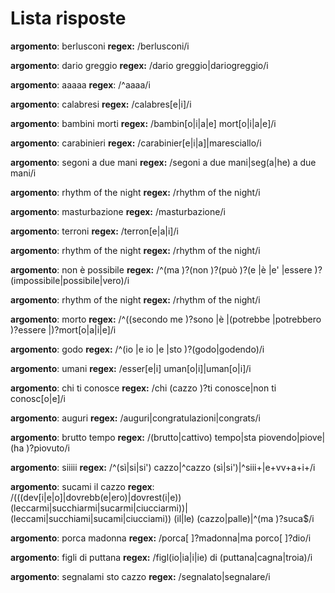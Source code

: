 # Lista risposte

**argomento**: berlusconi
**regex:** /berlusconi/i

**argomento**: dario greggio
**regex:** /dario greggio|dariogreggio/i

**argomento**: aaaaa
**regex**: /^aaaa/i

**argomento**: calabresi
**regex:** /calabres[e|i]/i

**argomento**: bambini morti
**regex:** /bambin[o|i|a|e] mort[o|i|a|e]/i

**argomento**: carabinieri
**regex:** /carabinier[e|i|a]|maresciallo/i

**argomento**: segoni a due mani
**regex:** /segoni a due mani|seg(a|he) a due mani/i

**argomento**: rhythm of the night
**regex:** /rhythm of the night/i

**argomento**: masturbazione
**regex:** /masturbazione/i

**argomento**: terroni
**regex:** /terron[e|a|i]/i

**argomento**: rhythm of the night
**regex:** /rhythm of the night/i

**argomento**: non è possibile
**regex:** /^(ma )?(non )?(può )?(e |è |e' |essere )?(impossibile|possibile|vero)/i

**argomento**: rhythm of the night
**regex:** /rhythm of the night/i

**argomento**: morto
**regex:** /^((secondo me )?sono |è |(potrebbe |potrebbero )?essere |)?mort[o|a|i|e]/i

**argomento**: godo
**regex:** /^(io |e io |e |sto )?(godo|godendo)/i

**argomento**: umani
**regex:** /esser[e|i] uman[o|i]|uman[o|i]/i

**argomento**: chi ti conosce
**regex:** /chi (cazzo )?ti conosce|non ti conosc[o|e]/i

**argomento**: auguri
**regex:** /auguri|congratulazioni|congrats/i


**argomento**: brutto tempo
**regex:** /(brutto|cattivo) tempo|sta piovendo|piove|(ha )?piovuto/i

**argomento**: siiiii
**regex:** /^(sì|si|si') cazzo|^cazzo (sì|si')|^siii+|e+vv+a+i+/i

**argomento**: sucami il cazzo
**regex**: /(((dev[i|e|o]|dovrebb(e|ero)|dovrest(i|e)) (leccarmi|succhiarmi|sucarmi|ciucciarmi))|(leccami|succhiami|sucami|ciucciami)) (il|le) (cazzo|palle)|^(ma )?suca$/i

**argomento**: porca madonna
**regex:** /porca[ ]?madonna|ma porco[ ]?dio/i

**argomento**: figli di puttana
**regex:** /figl(io|ia|i|ie) di (puttana|cagna|troia)/i

**argomento**: segnalami sto cazzo
**regex:** /segnalato|segnalare/i
